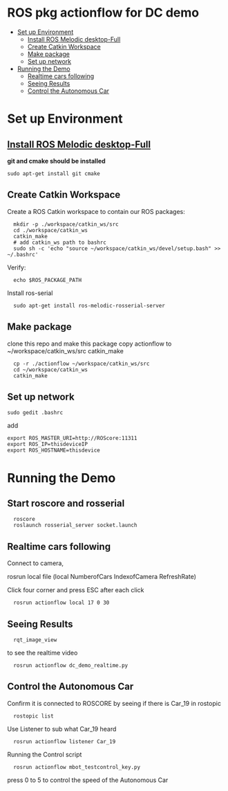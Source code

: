 # ROS pkg actionflow for DC demo
   * [Set up Environment](#set-up-environment)
      * [<a href="http://wiki.ros.org/melodic/Installation/Ubuntu" rel="nofollow">Install ROS Melodic desktop-Full</a>](#install-ros-melodic-desktop-full)
      * [Create Catkin Workspace](#create-catkin-workspace)
      * [Make package](#make-package)
      * [Set up network](#set-up-network)
   * [Running the Demo](#running-the-demo)
      * [Realtime cars following](#realtime-cars-following)
      * [Seeing Results](#seeing-results)
      * [Control the Autonomous Car](#control-the-autonomous-car)

# Set up Environment
## [Install ROS Melodic desktop-Full](http://wiki.ros.org/melodic/Installation/Ubuntu)
**git and cmake should be installed**
~~~~
sudo apt-get install git cmake
~~~~
## Create Catkin Workspace
Create a ROS Catkin workspace to contain our ROS packages:
~~~~
  mkdir -p ./workspace/catkin_ws/src
  cd ./workspace/catkin_ws
  catkin_make
  # add catkin_ws path to bashrc
  sudo sh -c 'echo "source ~/workspace/catkin_ws/devel/setup.bash" >> ~/.bashrc'
~~~~
Verify:
~~~~
  echo $ROS_PACKAGE_PATH
~~~~
Install ros-serial
~~~~
  sudo apt-get install ros-melodic-rosserial-server
~~~~
## Make package

clone this repo and make this package
copy actionflow to ~/workspace/catkin_ws/src
catkin_make
~~~~
  cp -r ./actionflow ~/workspace/catkin_ws/src
  cd ~/workspace/catkin_ws
  catkin_make
~~~~

## Set up network
~~~~
sudo gedit .bashrc
~~~~
add
~~~~
export ROS_MASTER_URI=http://ROScore:11311
export ROS_IP=thisdeviceIP
export ROS_HOSTNAME=thisdevice
~~~~

# Running the Demo

## Start roscore and rosserial
~~~~
  roscore
  roslaunch rosserial_server socket.launch
~~~~

## Realtime cars following
  
  Connect to camera, 
  
  rosrun local file (local NumberofCars IndexofCamera RefreshRate)
  
  Click four corner and press ESC after each click
  
~~~~
  rosrun actionflow local 17 0 30
~~~~

## Seeing Results
~~~~
  rqt_image_view
~~~~
to see the realtime video
~~~~
  rosrun actionflow dc_demo_realtime.py
~~~~


## Control the Autonomous Car
Confirm it is connected to ROSCORE by seeing if there is Car_19 in rostopic
~~~~
  rostopic list
~~~~
Use Listener to sub what Car_19 heard
~~~~
  rosrun actionflow listener Car_19
~~~~
Running the Control script
~~~~
  rosrun actionflow mbot_testcontrol_key.py
~~~~
press 0 to 5 to control the speed of the Autonomous Car
